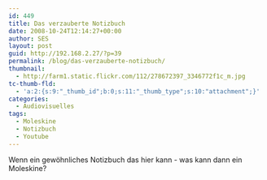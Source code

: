 ```yaml
---
id: 449
title: Das verzauberte Notizbuch
date: 2008-10-24T12:14:27+00:00
author: SES
layout: post
guid: http://192.168.2.27/?p=39
permalink: /blog/das-verzauberte-notizbuch/
thumbnail:
  - http://farm1.static.flickr.com/112/278672397_3346772f1c_m.jpg
tc-thumb-fld:
  - 'a:2:{s:9:"_thumb_id";b:0;s:11:"_thumb_type";s:10:"attachment";}'
categories:
  - Audiovisuelles
tags:
  - Moleskine
  - Notizbuch
  - Youtube
---
```

Wenn ein gewöhnliches Notizbuch das hier kann - was kann dann ein Moleskine?
